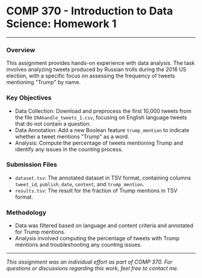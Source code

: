 # COMP 370 - Introduction to Data Science: Homework 1

---

### Overview
This assignment provides hands-on experience with data analysis. The task involves analyzing tweets produced by Russian trolls during the 2016 US election, with a specific focus on assessing the frequency of tweets mentioning "Trump" by name.

### Key Objectives
- Data Collection: Download and preprocess the first 10,000 tweets from the file `IRAhandle_tweets_1.csv`, focusing on English language tweets that do not contain a question.
- Data Annotation: Add a new Boolean feature `trump_mention` to indicate whether a tweet mentions "Trump" as a word.
- Analysis: Compute the percentage of tweets mentioning Trump and identify any issues in the counting process.

### Submission Files
- `dataset.tsv`: The annotated dataset in TSV format, containing columns `tweet_id`, `publish_date`, `content`, and `trump_mention`.
- `results.tsv`: The result for the fraction of Trump mentions in TSV format.

### Methodology
- Data was filtered based on language and content criteria and annotated for Trump mentions.
- Analysis involved computing the percentage of tweets with Trump mentions and troubleshooting any counting issues.

---

*This assignment was an individual effort as part of COMP 370. For questions or discussions regarding this work, feel free to contact me.*
